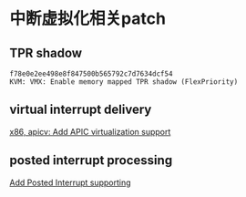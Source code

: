 # 中断虚拟化相关patch

## TPR shadow
```
f78e0e2ee498e8f847500b565792c7d7634dcf54 
KVM: VMX: Enable memory mapped TPR shadow (FlexPriority)
```
## virtual interrupt delivery
[x86, apicv: Add APIC virtualization support](https://lore.kernel.org/all/20130108154314.GA7005@redhat.com/T/#ma70d9fd45faf54cf75579d4f8b114913d75031ff)
## posted interrupt processing
[Add Posted Interrupt supporting](https://lore.kernel.org/all/1365679516-13125-1-git-send-email-yang.z.zhang@intel.com)

